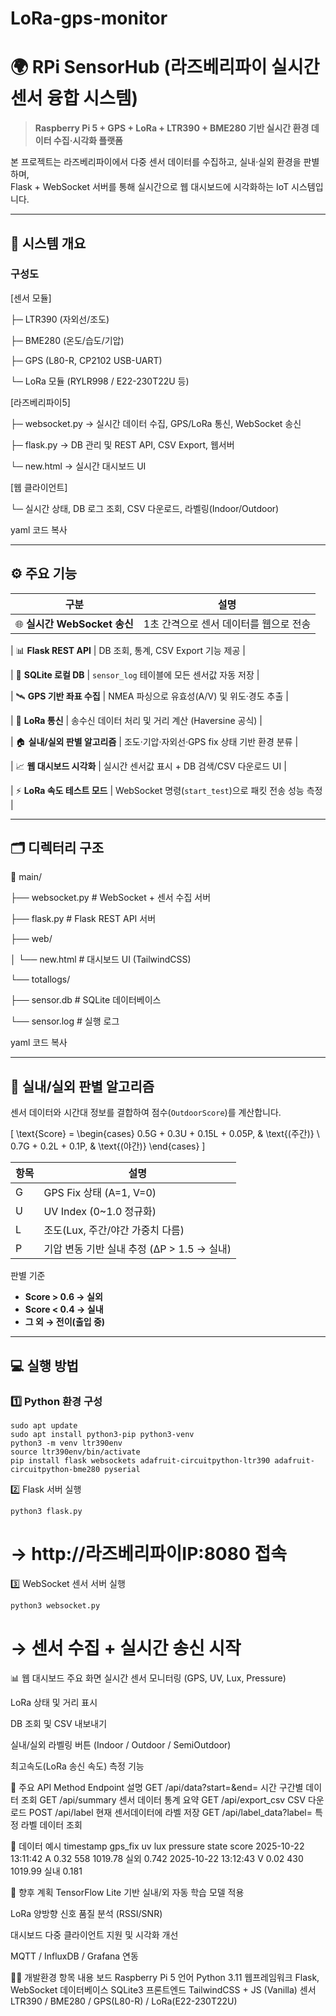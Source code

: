 # LoRa-gps-monitor
# 🌍 RPi SensorHub (라즈베리파이 실시간 센서 융합 시스템)

> **Raspberry Pi 5 + GPS + LoRa + LTR390 + BME280 기반 실시간 환경 데이터 수집·시각화 플랫폼**

본 프로젝트는 라즈베리파이에서 다중 센서 데이터를 수집하고, 실내·실외 환경을 판별하며,  
Flask + WebSocket 서버를 통해 실시간으로 웹 대시보드에 시각화하는 IoT 시스템입니다.  

---

## 🧩 시스템 개요

### 구성도
[센서 모듈]

├─ LTR390 (자외선/조도)

├─ BME280 (온도/습도/기압)

├─ GPS (L80-R, CP2102 USB-UART)

└─ LoRa 모듈 (RYLR998 / E22-230T22U 등)

[라즈베리파이5]

├─ websocket.py → 실시간 데이터 수집, GPS/LoRa 통신, WebSocket 송신

├─ flask.py → DB 관리 및 REST API, CSV Export, 웹서버

└─ new.html → 실시간 대시보드 UI

[웹 클라이언트]

└─ 실시간 상태, DB 로그 조회, CSV 다운로드, 라벨링(Indoor/Outdoor)

yaml
코드 복사

---

## ⚙️ 주요 기능

| 구분 | 설명 |
|------|------|
| 🌐 **실시간 WebSocket 송신** | 1초 간격으로 센서 데이터를 웹으로 전송 |

| 📊 **Flask REST API** | DB 조회, 통계, CSV Export 기능 제공 |

| 💾 **SQLite 로컬 DB** | `sensor_log` 테이블에 모든 센서값 자동 저장 |

| 🛰️ **GPS 기반 좌표 수집** | NMEA 파싱으로 유효성(A/V) 및 위도·경도 추출 |

| 📡 **LoRa 통신** | 송수신 데이터 처리 및 거리 계산 (Haversine 공식) |

| 🏠 **실내/실외 판별 알고리즘** | 조도·기압·자외선·GPS fix 상태 기반 환경 분류 |

| 📈 **웹 대시보드 시각화** | 실시간 센서값 표시 + DB 검색/CSV 다운로드 UI |

| ⚡ **LoRa 속도 테스트 모드** | WebSocket 명령(`start_test`)으로 패킷 전송 성능 측정 |

---

## 🗂️ 디렉터리 구조

📁 main/

├── websocket.py # WebSocket + 센서 수집 서버

├── flask.py # Flask REST API 서버

├── web/

│ └── new.html # 대시보드 UI (TailwindCSS)

└── totallogs/

├── sensor.db # SQLite 데이터베이스

└── sensor.log # 실행 로그

yaml
코드 복사

---

## 🧠 실내/실외 판별 알고리즘

센서 데이터와 시간대 정보를 결합하여 점수(`OutdoorScore`)를 계산합니다.

\[
\text{Score} =
\begin{cases}
0.5G + 0.3U + 0.15L + 0.05P, & \text{(주간)} \\
0.7G + 0.2L + 0.1P, & \text{(야간)}
\end{cases}
\]

| 항목 | 설명 |
|------|------|
| G | GPS Fix 상태 (A=1, V=0) |
| U | UV Index (0~1.0 정규화) |
| L | 조도(Lux, 주간/야간 가중치 다름) |
| P | 기압 변동 기반 실내 추정 (ΔP > 1.5 → 실내) |

판별 기준  
- **Score > 0.6 → 실외**  
- **Score < 0.4 → 실내**  
- **그 외 → 전이(출입 중)**

---

## 💻 실행 방법

### 1️⃣ Python 환경 구성

    sudo apt update
    sudo apt install python3-pip python3-venv
    python3 -m venv ltr390env
    source ltr390env/bin/activate
    pip install flask websockets adafruit-circuitpython-ltr390 adafruit-circuitpython-bme280 pyserial

2️⃣ Flask 서버 실행

    python3 flask.py
    
# → http://라즈베리파이IP:8080 접속
3️⃣ WebSocket 센서 서버 실행

    python3 websocket.py

# → 센서 수집 + 실시간 송신 시작
📊 웹 대시보드 주요 화면
실시간 센서 모니터링 (GPS, UV, Lux, Pressure)

LoRa 상태 및 거리 표시

DB 조회 및 CSV 내보내기

실내/실외 라벨링 버튼 (Indoor / Outdoor / SemiOutdoor)

최고속도(LoRa 송신 속도) 측정 기능

📁 주요 API
Method	Endpoint	설명
GET	/api/data?start=&end=	시간 구간별 데이터 조회
GET	/api/summary	센서 데이터 통계 요약
GET	/api/export_csv	CSV 다운로드
POST	/api/label	현재 센서데이터에 라벨 저장
GET	/api/label_data?label=	특정 라벨 데이터 조회

🧪 데이터 예시
timestamp	gps_fix	uv	lux	pressure	state	score
2025-10-22 13:11:42	A	0.32	558	1019.78	실외	0.742
2025-10-22 13:12:43	V	0.02	430	1019.99	실내	0.181

📎 향후 계획
 TensorFlow Lite 기반 실내/외 자동 학습 모델 적용

 LoRa 양방향 신호 품질 분석 (RSSI/SNR)

 대시보드 다중 클라이언트 지원 및 시각화 개선

 MQTT / InfluxDB / Grafana 연동

🧑‍💻 개발환경
항목	내용
보드	Raspberry Pi 5
언어	Python 3.11
웹프레임워크	Flask, WebSocket
데이터베이스	SQLite3
프론트엔드	TailwindCSS + JS (Vanilla)
센서	LTR390 / BME280 / GPS(L80-R) / LoRa(E22-230T22U)
